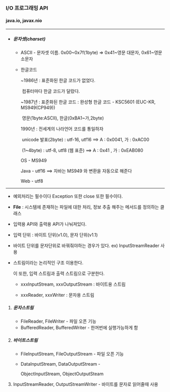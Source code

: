 ###  I/O 프로그래밍 API

#### java.io, javax.nio

---

- ##### 문자셋(charset)

  - ASCII - 문자셋 이름.  0x00~0x7f(1byte)  =>  0x41~영문 대문자, 0x61~영문 소문자

  - 한글코드

    ~1986년 : 표준화된 한글 코드가 없었다.

    ​				  컴퓨터마다 한글 코드가 달랐다.

    ~1987년 : 표준화된 한글 코드 : 완성형 한글 코드 - KSC5601 (EUC-KR, MS949(CP949))

    ​													  영문(1byte:ASCII), 한글(0xBA1~가,2byte)

      1990년 : 전세계의 나라언어 코드를 통일하자 

    ​				  unicode 발표(2byte) : utf-16, utf16  ==> A : 0x0041, 가 : 0xAC00

    ​									 (1~4byte) : utf-8, utf8 (웹 표준)  ==> A : 0x41 , 가 : 0xEAB080

    OS - MS949

    Java - utf16		==> 자바는 MS949 와 변환을 자동으로 해준다

    Web - utf8

---

- 예외처리는 필수이다 Exception 또한 close 또한 필수이다.

- **File** : 시스템에 존재하는 파일에 대한 처리, 정보 추출 해주는 메서드를 정의하는 클래스

- 입력용 API와 출력용 API가 나눠져있다.

- 입력 단위 : 바이트 단위(v1.0), 문자 단위(v1.1)

- 바이트 단위를 문자단위로 바꿔줘야하는 경우가 있다. ex) InputStreamReader 사용

- 스트림이라는 논리적인 구조 이용한다.

  이 또한, 입력 스트림과 출력 스트림으로 구분한다.

  - xxxInputStream, xxxOutputStream : 바이트용 스트림

  - xxxReader, xxxWriter : 문자용 스트림

1. ##### 문자스트림

   - FileReader, FileWriter - 파일 오픈 기능
   - BufferedReader, BufferedWriter - 한꺼번에 실행가능하게 함

2. ##### 바이트스트림

   - FileInputStream, FileOutputStream - 파일 오픈 기능

   - DataInputStream, DataOutputStream - 

     ObjectInputStream, ObjectOutputSteam 

3.  InputStreamReader, OutputStreamWriter - 바이트를 문자로 읽어줄때 사용

